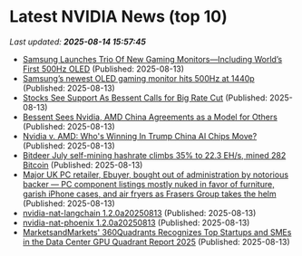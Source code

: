 # Latest NVIDIA News (top 10)
_Last updated: **2025-08-14 15:57:45**_

- [Samsung Launches Trio Of New Gaming Monitors—Including World’s First 500Hz OLED](https://www.forbes.com/sites/johnarcher/2025/08/13/samsung-launches-trio-of-new-gaming-monitors-including-worlds-first-500hz-oled/) (Published: 2025-08-13)
- [Samsung’s newest OLED gaming monitor hits 500Hz at 1440p](https://www.pcworld.com/article/2877171/samsungs-newest-oled-gaming-monitor-hits-500hz-at-1440p.html) (Published: 2025-08-13)
- [Stocks See Support As Bessent Calls for Big Rate Cut](https://www.barchart.com/story/news/34120396/stocks-see-support-as-bessent-calls-for-big-rate-cut) (Published: 2025-08-13)
- [Bessent Sees Nvidia, AMD China Agreements as a Model for Others](https://www.livemint.com/companies/news/bessent-sees-nvidia-amd-china-agreements-as-a-model-for-others-11755099170389.html) (Published: 2025-08-13)
- [Nvidia v. AMD: Who's Winning In Trump China AI Chips Move?](https://biztoc.com/x/16c3f17bf1778fb1) (Published: 2025-08-13)
- [Bitdeer July self-mining hashrate climbs 35% to 22.3 EH/s, mined 282 Bitcoin](https://blockspace.media/insight/bitdeer-july-self-mining-hashrate-climbs-35-to-22-3-eh-s-mined-282-bitcoin/) (Published: 2025-08-13)
- [Major UK PC retailer, Ebuyer, bought out of administration by notorious backer — PC component listings mostly nuked in favor of furniture, garish iPhone cases, and air fryers as Frasers Group takes the helm](https://www.tomshardware.com/tech-industry/major-uk-pc-retailer-ebuyer-bought-out-of-administration-by-notorious-backer-pc-component-listings-mostly-nuked-in-favor-of-furniture-garish-iphone-cases-and-air-fryers-as-frasers-group-takes-the-helm) (Published: 2025-08-13)
- [nvidia-nat-langchain 1.2.0a20250813](https://pypi.org/project/nvidia-nat-langchain/1.2.0a20250813/) (Published: 2025-08-13)
- [nvidia-nat-phoenix 1.2.0a20250813](https://pypi.org/project/nvidia-nat-phoenix/1.2.0a20250813/) (Published: 2025-08-13)
- [MarketsandMarkets' 360Quadrants Recognizes Top Startups and SMEs in the Data Center GPU Quadrant Report 2025](https://www.prnewswire.co.uk/news-releases/marketsandmarkets-360quadrants-recognizes-top-startups-and-smes-in-the-data-center-gpu-quadrant-report-2025-302528857.html) (Published: 2025-08-13)
